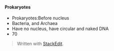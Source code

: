 #### Prokaryotes
 - Prokaryotes:Before nucleus
 - Bacteria, and Archaea
 - Have no nucleus, have circular and naked DNA
 - 70 


> Written with [StackEdit](https://stackedit.io/).
<!--stackedit_data:
eyJoaXN0b3J5IjpbMjgyMDkwMDAsNzMwOTk4MTE2XX0=
-->